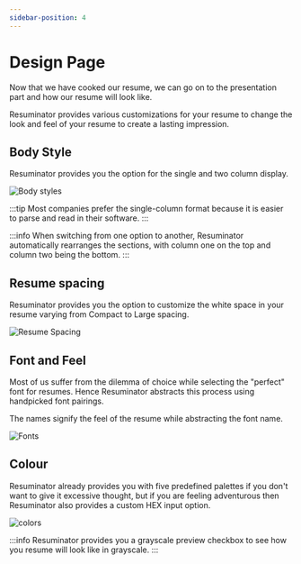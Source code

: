 ```yaml
---
sidebar-position: 4
---
```


# Design Page

Now that we have cooked our resume,
we can go on to the presentation part and how our resume will look like.

Resuminator provides various customizations for your resume to change the look
and feel of your resume to create a lasting impression.

## Body Style

Resuminator provides you the option for the single and two column display.

![Body styles](/doc_img/Body_style.png)

:::tip
Most companies prefer the single-column format because it is easier to parse and read in their software.
:::

:::info
When switching from one option to another, Resuminator automatically rearranges
the sections, with column one on the top and column two being the bottom.
:::

## Resume spacing

Resuminator provides you the option to customize the white space in your resume varying
from Compact to Large spacing.

![Resume Spacing](/doc_img/spacing.png)

## Font and Feel

Most of us suffer from the dilemma of choice while selecting the "perfect" font for resumes.
Hence Resuminator abstracts this process using handpicked font pairings.

The names signify the feel of the resume while abstracting the font name.

![Fonts](/doc_img/Fonts.png)

## Colour

Resuminator already provides you with five predefined palettes
if you don't want to give it excessive thought,
but if you are feeling adventurous then Resuminator also provides a custom HEX input option.

![colors](/doc_img/colors.png)

:::info
Resuminator provides you a grayscale preview checkbox to see how you resume will look like in grayscale.
:::
